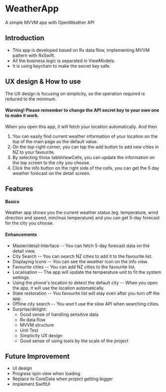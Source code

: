 # WeatherApp
A simple MVVM app with OpenWeather API

## Introduction
 - This app is developed based on Rx data flow, implementing MVVM pattern with RxSwift.
 - All the business logic is separated in ViewModels.
 - It is using keychain to make the secret key safe.

## UX design & How to use
The UX design is focusing on simplicity, so the operation required is reduced to the minimum.
#### Warning! Please remember to change the API secret key to your own one to make it work.
When you open this app, it will fetch your location automatically. And then
1. You can easily find current weather information of your location on the top of the main page as the default value.
2. On the top-right corner, you can tap the add button to add new cities in NZ to your favourite.
3. By selecting those tableViewCells, you can update the information on the top screen to the city you choose.
4. Click the info button on the right side of the cells, you can get the 5 day weather forecast on the detail screen.

## Features
#### Basics
Weather app shows you the current weather status (eg. temperature, wind direction and speed, min/max temperature) and you can get 5-day forecast for the city you choose.
#### Enhancements
- Master/detail Interface 
-- You can fetch 5-day forecast data on the detail view.
- City Search
-- You can search NZ cities to add it to the favourite list.
- Displaying Icons
-- You can see the weather icon on the info view.
- Favourite cities
-- You can add NZ cities to the favourite list.
- Localisation
-- The app will update the temperature unit to fit the system settings.
- Using the phone's location to detect the default city
-- When you open the app, it will use the location automatically.
- State restoration
-- You favourite list will stay even after you turn off the app.
- Offline city search
-- You won't use the slow API when searching cities.
- Surprise/delight:
    - Good sense of handling sensitive data
    - Rx data flow
    - MVVM structure
    - Unit Test
    - Simplicity UX design
    - Good sense of using tools by the scale of the project
## Future Improvement
- UI design
- Progress spin view when loading
- Replace to CoreData when project getting bigger
- Implement SwiftUI
